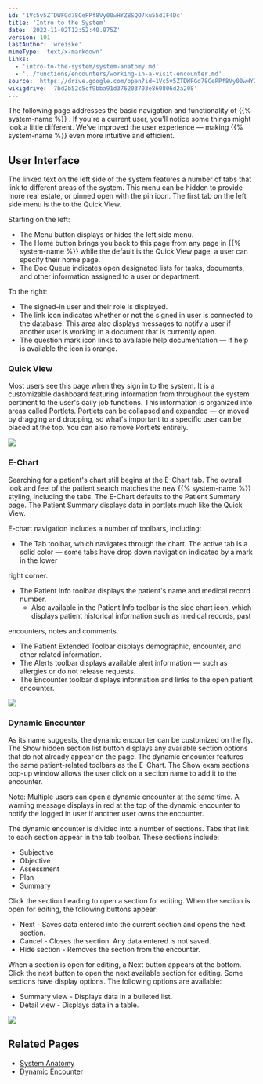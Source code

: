 ```yaml
---
id: '1Vc5v5ZTDWFGd78CePPf8Vy00wHYZBSQO7ku55dIF4Dc'
title: 'Intro to the System'
date: '2022-11-02T12:52:40.975Z'
version: 101
lastAuthor: 'wreiske'
mimeType: 'text/x-markdown'
links:
  - 'intro-to-the-system/system-anatomy.md'
  - '../functions/encounters/working-in-a-visit-encounter.md'
source: 'https://drive.google.com/open?id=1Vc5v5ZTDWFGd78CePPf8Vy00wHYZBSQO7ku55dIF4Dc'
wikigdrive: '7bd2b52c5cf9bba91d376203703e860806d2a208'
---
```

The following page addresses the basic navigation and functionality of {{% system-name %}} . If you're a current user, you'll notice some things might look a little different. We've improved the user experience — making {{% system-name %}} even more intuitive and efficient.

## User Interface

The linked text on the left side of the system features a number of tabs that link to different areas of the system. This menu can be hidden to provide more real estate, or pinned open with the pin icon. The first tab on the left side menu is the to the Quick View.

Starting on the left:

* The Menu button displays or hides the left side menu.
* The Home button brings you back to this page from any page in {{% system-name %}} while the default is the Quick View page, a user can specify their home page.
* The Doc Queue indicates open designated lists for tasks, documents, and other information assigned to a user or department.

To the right:

* The signed-in user and their role is displayed.
* The link icon indicates whether or not the signed in user is connected to the database. This area also displays messages to notify a user if another user is working in a document that is currently open.
* The question mark icon links to available help documentation — if help is available the icon is orange.

### Quick View

Most users see this page when they sign in to the system. It is a customizable dashboard featuring information from throughout the system pertinent to the user's daily job functions. This information is organized into areas called Portlets. Portlets can be collapsed and expanded — or moved by dragging and dropping, so what's important to a specific user can be placed at the top. You can also remove Portlets entirely.

![](../intro-to-the-system.assets/3ec695af810896f5fc6d83dec7059e26.png)

### E-Chart

Searching for a patient's chart still begins at the E-Chart tab. The overall look and feel of the patient search matches the new {{% system-name %}} styling, including the tabs. The E-Chart defaults to the Patient Summary page. The Patient Summary displays data in portlets much like the Quick View.

E-chart navigation includes a number of toolbars, including:

* The Tab toolbar, which navigates through the chart. The active tab is a solid color — some tabs have drop down navigation indicated by a mark in the lower

right corner.

* The Patient Info toolbar displays the patient's name and medical record number.
    * Also available in the Patient Info toolbar is the side chart icon, which displays patient historical information such as medical records, past

encounters, notes and comments.

* The Patient Extended Toolbar displays demographic, encounter, and other related information.
* The Alerts toolbar displays available alert information — such as allergies or do not release requests.
* The Encounter toolbar displays information and links to the open patient encounter.

![](../intro-to-the-system.assets/05c23296ca3eebe1d915613fc84e72d8.png)

### Dynamic Encounter

As its name suggests, the dynamic encounter can be customized on the fly. The Show hidden section list button displays any available section options that do not already appear on the page. The dynamic encounter features the same patient-related toolbars as the E-Chart. The Show exam sections pop-up window allows the user click on a section name to add it to the encounter.

Note: Multiple users can open a dynamic encounter at the same time. A warning message displays in red at the top of the dynamic encounter to notify the logged in user if another user owns the encounter.

The dynamic encounter is divided into a number of sections. Tabs that link to each section appear in the tab toolbar. These sections include:

* Subjective
* Objective
* Assessment
* Plan
* Summary

Click the section heading to open a section for editing. When the section is open for editing, the following buttons appear:

* Next - Saves data entered into the current section and opens the next section.
* Cancel - Closes the section. Any data entered is not saved.
* Hide section - Removes the section from the encounter.

When a section is open for editing, a Next button appears at the bottom. Click the next button to open the next available section for editing. Some sections have display options. The following options are available:

* Summary view - Displays data in a bulleted list.
* Detail view - Displays data in a table.

![](../intro-to-the-system.assets/148be2e24b401955d41219896663e3be.png)

## Related Pages

* [System Anatomy](intro-to-the-system/system-anatomy.md)
* [Dynamic Encounter](../functions/encounters/working-in-a-visit-encounter.md)
